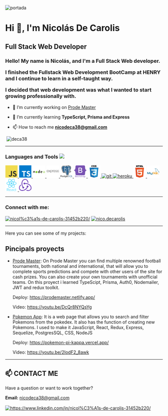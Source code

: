 ![portada](https://c.tenor.com/qJ5evVs-_uUAAAAC/coding.gif)
# Hi 👋, I'm Nicolás De Carolis

## Full Stack Web Developer

<h3 >Hello! My name is Nicolás, and I'm a Full Stack Web developer.

I finished the Fullstack Web Development BootCamp at HENRY and I continue to learn in a self-taught way.

I decided that web development was what I wanted to start growing professionally with.</h3>

- 🔭 I’m currently working on [Prode Master](https://github.com/matzapata/PG-Henry)

- 🌱 I’m currently learning **TypeScript, Prisma and Express**

- 📫 How to reach me **nicodeca38@gmail.com**

<p>&nbsp;<img align="center" src="https://github-readme-stats.vercel.app/api?username=deca38&show_icons=true&locale=en" alt="deca38" /></p>

---

<h3 align="left">Languages and Tools <img src = "https://media2.giphy.com/media/QssGEmpkyEOhBCb7e1/giphy.gif?cid=ecf05e47a0n3gi1bfqntqmob8g9aid1oyj2wr3ds3mg700bl&rid=giphy.gif" width = 32px></h3>
<p align="left"> 
 <a href="https://developer.mozilla.org/en-US/docs/Web/JavaScript" target="_blank" rel="noreferrer"> <img src="https://raw.githubusercontent.com/devicons/devicon/master/icons/javascript/javascript-original.svg" alt="javascript" width="40" height="40"/> </a> 
<a href="https://www.typescriptlang.org/" target="_blank" rel="noreferrer"> <img src="https://raw.githubusercontent.com/devicons/devicon/master/icons/typescript/typescript-original.svg" alt="typescript" width="40" height="40"/> </a>
<a href="https://nodejs.org" target="_blank" rel="noreferrer"> <img src="https://raw.githubusercontent.com/devicons/devicon/master/icons/nodejs/nodejs-original-wordmark.svg" alt="nodejs" width="40" height="40"/> </a>
<a href="https://expressjs.com" target="_blank" rel="noreferrer"> <img src="https://raw.githubusercontent.com/devicons/devicon/master/icons/express/express-original-wordmark.svg" alt="express" width="40" height="40"/> </a> 
 <a href="https://www.postgresql.org" target="_blank" rel="noreferrer"> <img src="https://raw.githubusercontent.com/devicons/devicon/master/icons/postgresql/postgresql-original-wordmark.svg" alt="postgresql" width="40" height="40"/> </a> 
<a href="https://getbootstrap.com" target="_blank" rel="noreferrer"> <img src="https://raw.githubusercontent.com/devicons/devicon/master/icons/bootstrap/bootstrap-plain-wordmark.svg" alt="bootstrap" width="40" height="40"/> </a> 
<a href="https://www.w3schools.com/css/" target="_blank" rel="noreferrer"> <img src="https://raw.githubusercontent.com/devicons/devicon/master/icons/css3/css3-original-wordmark.svg" alt="css3" width="40" height="40"/> </a> 
<a href="https://git-scm.com/" target="_blank" rel="noreferrer"> <img src="https://www.vectorlogo.zone/logos/git-scm/git-scm-icon.svg" alt="git" width="40" height="40"/> </a>
 <a href="https://heroku.com" target="_blank" rel="noreferrer"> <img src="https://www.vectorlogo.zone/logos/heroku/heroku-icon.svg" alt="heroku" width="40" height="40"/> </a>
  <a href="https://www.w3.org/html/" target="_blank" rel="noreferrer"> <img src="https://raw.githubusercontent.com/devicons/devicon/master/icons/html5/html5-original-wordmark.svg" alt="html5" width="40" height="40"/> </a>
 <a href="https://www.mysql.com/" target="_blank" rel="noreferrer"> <img src="https://raw.githubusercontent.com/devicons/devicon/master/icons/mysql/mysql-original-wordmark.svg" alt="mysql" width="40" height="40"/> </a> 
<a href="https://reactjs.org/" target="_blank" rel="noreferrer"> <img src="https://raw.githubusercontent.com/devicons/devicon/master/icons/react/react-original-wordmark.svg" alt="react" width="40" height="40"/> </a>
 <a href="https://redux.js.org" target="_blank" rel="noreferrer"> <img src="https://raw.githubusercontent.com/devicons/devicon/master/icons/redux/redux-original.svg" alt="redux" width="40" height="40"/> </a> 
 </p>

---

<h3 align="left">Connect with me:</h3>
<p align="left">
<a href="https://linkedin.com/in/nicol%c3%a1s-de-carolis-31452b220/" target="blank"><img align="center" src="https://raw.githubusercontent.com/rahuldkjain/github-profile-readme-generator/master/src/images/icons/Social/linked-in-alt.svg" alt="nicol%c3%a1s-de-carolis-31452b220/" height="30" width="40" /></a>
<a href="https://instagram.com/nico.decarolis" target="blank"><img align="center" src="https://raw.githubusercontent.com/rahuldkjain/github-profile-readme-generator/master/src/images/icons/Social/instagram.svg" alt="nico.decarolis" height="30" width="40" /></a>
</p>

---

Here you can see some of my projects:

## Pincipals proyects

- [Prode Master](https://github.com/matzapata/PG-Henry): On Prode Master you can find multiple renowned football tournaments, both national and international, that will allow you to complete sports predictions and compete with other users of the site for cash prizes. You can also create your own tournaments with unofficial teams.
  On this proyect i learned TypeScipt, Prisma, Auth0, Nodemailer, JWT and redux toolkit.

  Deploy: https://prodemaster.netlify.app/

  Video: https://youtu.be/DcQr8NYQsYg

- [Pokemon App](https://github.com/deca38/Pokemon-PI): It is a web page that allows you to search and filter Pokemons from the pokedex. It also has the function of creating new Pokemons. I used to make it JavaScript, React, Redux, Express, Sequelize, PostgresSQL, CSS, NodeJS

  Deploy: https://pokemon-pi-kappa.vercel.app/

  Video: https://youtu.be/2IodF2_8awk
---

## 📫 CONTACT ME

Have a question or want to work together?

**Email:** nicodeca38@gmail.com

<a href="https://www.linkedin.com/in/nicol%C3%A1s-de-carolis-31452b220//" target="blank">
<img align="center" src="https://cdn.jsdelivr.net/npm/simple-icons@3.0.1/icons/linkedin.svg" alt="https://www.linkedin.com/in/nicol%C3%A1s-de-carolis-31452b220/" height="30" width="40" /></a>
